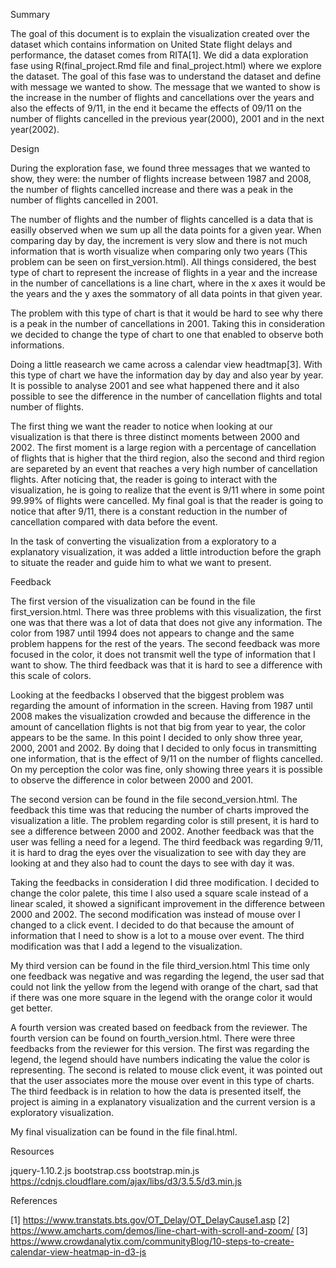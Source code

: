 Summary

The goal of this document is to explain the visualization created over the dataset which contains information on United State 
flight delays and performance, the dataset comes from RITA[1]. We did a data exploration fase using R(final_project.Rmd file 
and final_project.html) where we explore the dataset. The goal of this fase was to understand the dataset and define with 
message we wanted to show. The message that we wanted to show is the increase in the number of flights and cancellations over 
the years and also the effects of 9/11, in the end it became the effects  of 09/11 on the number of flights cancelled in the 
previous year(2000), 2001 and in the next year(2002).


Design

During the exploration fase, we found three messages that we wanted to show, they were: the number of flights increase between 1987 and 2008,
the number of flights cancelled increase and there was a peak in the number of flights cancelled in 2001. 

The number of flights and the number of flights cancelled is a data that is easilly observed when we sum up all the data points for a given
year. When comparing day by day, the increment is very slow and there is not much information that is worth visualize when comparing only two years
(This problem can be seen on first_version.html).
All things considered, the best type of chart to represent the increase of flights in a year and the increase in the number of cancellations 
is a line chart, where in the x axes it would be the years and the y axes the sommatory of all data points in that given year.

The problem with this type of chart is that it would be hard to see why there is a peak in the number of cancellations in 2001. Taking this in
consideration we decided to change the type of chart to one that enabled to observe both informations.

Doing a little reasearch we came across a calendar view headtmap[3]. With this type of chart we have the information day by day and
also year by year. It is possible to analyse 2001 and see what happened there and it also possible to see the difference in the number
of cancellation flights and total number of flights.

The first thing we want the reader to notice when looking at our visualization is that there is three distinct moments between 2000 and 2002. 
The first moment is a large region with a percentage of cancellation of flights that is higher that the third region, also the second and third
region are separeted by an event that reaches a very high number of cancellation flights. After noticing that, the reader is going to interact
with the visualization, he is going to realize that the event is 9/11 where in some point 99.99% of flights were cancelled. My final goal is that 
the reader is going to notice that after 9/11, there is a constant reduction in the number of cancellation compared with data before the event.

In the task of converting the visualization from a exploratory to a explanatory visualization, it was added a little introduction before the graph
to situate the reader and guide him to what we want to present.

Feedback

The first version of the visualization can be found in the file first_version.html.
There was three problems with this visualization, the first one was that there was a lot of data that does not give any information. The color
from 1987 until 1994 does not appears to change and the same problem happens for the rest of the years. The second feedback was more focused in
the color, it does not transmit well the type of information that I want to show. The third feedback was that it is hard to see a difference with
this scale of colors.

Looking at the feedbacks I observed that the biggest problem was regarding the amount of information in the screen. Having from 1987 until 2008
makes the visualization crowded and because the difference in the amount of cancellation flights is not that big from year to year, the color appears 
to be the same. In this point I decided to only show three year, 2000, 2001 and 2002. By doing that I decided to only focus in transmitting one
information, that is the effect of 9/11 on the number of flights cancelled. On my perception the color was fine, only showing three years it is
possible to observe the difference in color between 2000 and 2001.

The second version can be found in the file second_version.html.
The feedback this time was that reducing the number of charts improved the visualization a litle. The problem regarding color is still present,
it is hard to see a difference between 2000 and 2002. Another feedback was that the user was felling a need for a legend. The third feedback was
regarding 9/11, it is hard to drag the eyes over the visualization to see with day they are looking at and they also had to count the days to see
with day it was.

Taking the feedbacks in consideration I did three modification. I decided to change the color palete, this time I also used a square scale instead of
a linear scaled, it showed a significant improvement in the difference between 2000 and 2002. The second modification was instead of mouse over I changed
to a click event. I decided to do that because the amount of information that I need to show is a lot to a mouse over event. The third modification was
that I add a legend to the visualization.

My third version can be found in the file third_version.html
This time only one feedback was negative and was regarding the legend, the user sad that could not link the yellow from the legend with orange of the chart,
sad that if there was one more square in the legend with the orange color it would get better.

A fourth version was created based on feedback from the reviewer. The fourth version can be found on fourth_version.html. There were three 
feedbacks from the reviewer for this version. The first was regarding the legend, the legend should have numbers indicating the value the color
is representing. The second is related to mouse click event, it was pointed out  that the user associates more the mouse over event in this
type of charts. The third feedback is in relation to how the data is presented itself, the project is aiming in a explanatory visualization
and the current version is a exploratory visualization.

My final visualization can be found in the file final.html. 


Resources

jquery-1.10.2.js
bootstrap.css
bootstrap.min.js
https://cdnjs.cloudflare.com/ajax/libs/d3/3.5.5/d3.min.js

References

[1] https://www.transtats.bts.gov/OT_Delay/OT_DelayCause1.asp
[2] https://www.amcharts.com/demos/line-chart-with-scroll-and-zoom/
[3] https://www.crowdanalytix.com/communityBlog/10-steps-to-create-calendar-view-heatmap-in-d3-js